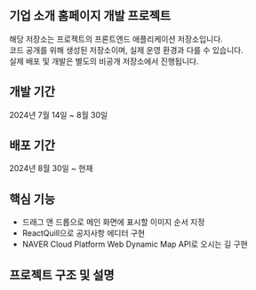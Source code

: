 ## 기업 소개 홈페이지 개발 프로젝트
해당 저장소는 프로젝트의 프론트엔드 애플리케이션 저장소입니다.
<br>
코드 공개를 위해 생성된 저장소이며, 실제 운영 환경과 다를 수 있습니다.
<br>
실제 배포 및 개발은 별도의 비공개 저장소에서 진행됩니다.

## 개발 기간
2024년 7월 14일 ~ 8월 30일

## 배포 기간
2024년 8월 30일 ~ 현재

## 핵심 기능
- 드래그 앤 드롭으로 메인 화면에 표시할 이미지 순서 지정
- ReactQuill으로 공지사항 에디터 구현
- NAVER Cloud Platform Web Dynamic Map API로 오시는 길 구현

## 프로젝트 구조 및 설명

